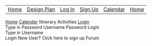 <html>
    <head>
        <link href="https://fonts.googleapis.com/css?family=Exo&display=swap" rel="stylesheet" />
        <link href="/assets/css/style.scss" rel="stylesheet" />
        <title>Document</title>
    </head>
    <body>
    <table>
    <tr>
        <td><a href="/jazzyisking">Home</a></td>
        <td><a href="/jazzyisking/templates/designplan">Design Plan</a></td>
        <td><a href="/jazzyisking/templates/login">Log In</a></td>
        <td><a href="/jazzyisking/templates/signup">Sign Up</a></td>
        <td><a href="/jazzyisking/templates/calendar">Calendar</a></td>
        <td><a href="/jazzyisking/templates/home">Home</a></td>
    </tr>
    </table>
        <div class="layout">
        <div class="image"></div>
        <a class="home" href="/templates/home">Home</a>
        <a class="calendar" href="/templates/calendar">Calender</a>
        <span class="itinerary">Itinerary</span>
        <span class="activities">Activities</span>
        <a class="login" href="/templates/login">Login</a>
        <div class="v90_2"></div>
        <span class="typePassword">Type in Password</span>
        <span class="username">Username</span>
        <span class="password">Password</span>
        <span class="loginCenter">Login</span>
        <div class="name"></div>
        <div class="name"></div>
        <span class="typeUsername">Type in Username</span>
        <div class="v94_11"></div><span class="loginButton">Login</span>
        <span class="v94_13">New User? Click here to sign up</span>
        <span class="forum">Forum</span></div>
    </body>
</html>